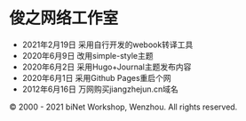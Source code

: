 # 俊之网络工作室

- 2021年2月19日 采用自行开发的webook转译工具
- 2020年6月9日 改用simple-style主题
- 2020年6月2日 采用Hugo+Journal主题发布内容
- 2020年6月1日 采用Github Pages重启个网
- 2012年6月16日 万网购买jiangzhejun.cn域名

&copy; 2000 - 2021 biNet Workshop, Wenzhou. All rights reserved.
